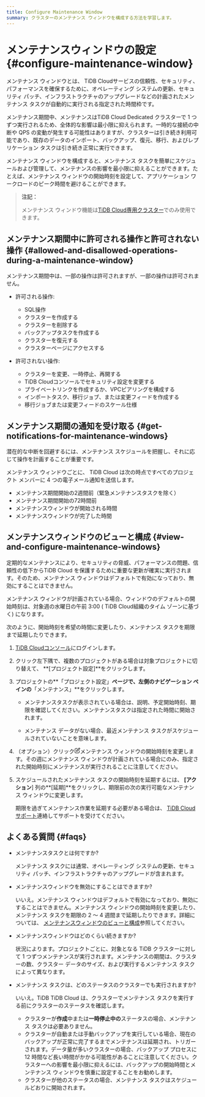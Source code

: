 ```yaml
---
title: Configure Maintenance Window
summary: クラスターのメンテナンス ウィンドウを構成する方法を学習します。
---
```


# メンテナンスウィンドウの設定 {#configure-maintenance-window}

メンテナンス ウィンドウとは、 TiDB Cloudサービスの信頼性、セキュリティ、パフォーマンスを確保するために、オペレーティング システムの更新、セキュリティ パッチ、インフラストラクチャのアップグレードなどの計画されたメンテナンス タスクが自動的に実行される指定された時間枠です。

メンテナンス期間中、メンテナンスはTiDB Cloud Dedicated クラスターで 1 つずつ実行されるため、全体的な影響は最小限に抑えられます。一時的な接続の中断や QPS の変動が発生する可能性はありますが、クラスターは引き続き利用可能であり、既存のデータのインポート、バックアップ、復元、移行、およびレプリケーション タスクは引き続き正常に実行できます。

メンテナンス ウィンドウを構成すると、メンテナンス タスクを簡単にスケジュールおよび管理して、メンテナンスの影響を最小限に抑えることができます。たとえば、メンテナンス ウィンドウの開始時刻を設定して、アプリケーション ワークロードのピーク時間を避けることができます。

> **注記：**
>
> メンテナンス ウィンドウ機能は[TiDB Cloud専用クラスター](/tidb-cloud/select-cluster-tier.md#tidb-cloud-dedicated)でのみ使用できます。

## メンテナンス期間中に許可される操作と許可されない操作 {#allowed-and-disallowed-operations-during-a-maintenance-window}

メンテナンス期間中は、一部の操作は許可されますが、一部の操作は許可されません。

-   許可される操作:

    -   SQL操作
    -   クラスターを作成する
    -   クラスターを削除する
    -   バックアップタスクを作成する
    -   クラスターを復元する
    -   クラスターページにアクセスする

-   許可されない操作:

    -   クラスターを変更、一時停止、再開する
    -   TiDB Cloudコンソールでセキュリティ設定を変更する
    -   プライベートリンクを作成するか、VPCピアリングを構成する
    -   インポートタスク、移行ジョブ、または変更フィードを作成する
    -   移行ジョブまたは変更フィードのスケール仕様

## メンテナンス期間の通知を受け取る {#get-notifications-for-maintenance-windows}

潜在的な中断を回避するには、メンテナンス スケジュールを把握し、それに応じて操作を計画することが重要です。

メンテナンス ウィンドウごとに、 TiDB Cloud は次の時点ですべてのプロジェクト メンバーに 4 つの電子メール通知を送信します。

-   メンテナンス期間開始の2週間前（緊急メンテナンスタスクを除く）
-   メンテナンス期間開始の72時間前
-   メンテナンスウィンドウが開始される時間
-   メンテナンスウィンドウが完了した時間

## メンテナンスウィンドウのビューと構成 {#view-and-configure-maintenance-windows}

定期的なメンテナンスにより、セキュリティの脅威、パフォーマンスの問題、信頼性の低下からTiDB Cloud を保護するために重要な更新が確実に実行されます。そのため、メンテナンス ウィンドウはデフォルトで有効になっており、無効にすることはできません。

メンテナンス ウィンドウが計画されている場合、ウィンドウのデフォルトの開始時刻は、対象週の水曜日の午前 3:00 ( TiDB Cloud組織のタイム ゾーンに基づく) になります。

次のように、開始時刻を希望の時間に変更したり、メンテナンス タスクを期限まで延期したりできます。

1.  [TiDB Cloudコンソール](https://tidbcloud.com)にログインします。

2.  クリック<mdsvgicon name="icon-left-projects">左下隅で、複数のプロジェクトがある場合は対象プロジェクトに切り替えて、 **[プロジェクト設定]**をクリックします。</mdsvgicon>

3.  プロジェクトの**「プロジェクト設定」**ページで、左側のナビゲーション ペインの**「メンテナンス」**をクリックします。

    -   メンテナンスタスクが表示されている場合は、説明、予定開始時刻、期限を確認してください。メンテナンスタスクは指定された時間に開始されます。

    -   メンテナンス データがない場合、最近メンテナンス タスクがスケジュールされていないことを意味します。

4.  （オプション）クリック<svg width="15" height="15" viewBox="0 0 24 24" fill="none" xmlns="http://www.w3.org/2000/svg" class="mantine-1o1jehl"><path d="M11 3.99998H6.8C5.11984 3.99998 4.27976 3.99998 3.63803 4.32696C3.07354 4.61458 2.6146 5.07353 2.32698 5.63801C2 6.27975 2 7.11983 2 8.79998V17.2C2 18.8801 2 19.7202 2.32698 20.362C2.6146 20.9264 3.07354 21.3854 3.63803 21.673C4.27976 22 5.11984 22 6.8 22H15.2C16.8802 22 17.7202 22 18.362 21.673C18.9265 21.3854 19.3854 20.9264 19.673 20.362C20 19.7202 20 18.8801 20 17.2V13M7.99997 16H9.67452C10.1637 16 10.4083 16 10.6385 15.9447C10.8425 15.8957 11.0376 15.8149 11.2166 15.7053C11.4184 15.5816 11.5914 15.4086 11.9373 15.0627L21.5 5.49998C22.3284 4.67156 22.3284 3.32841 21.5 2.49998C20.6716 1.67156 19.3284 1.67155 18.5 2.49998L8.93723 12.0627C8.59133 12.4086 8.41838 12.5816 8.29469 12.7834C8.18504 12.9624 8.10423 13.1574 8.05523 13.3615C7.99997 13.5917 7.99997 13.8363 7.99997 14.3255V16Z" stroke="currentColor" stroke-width="2" stroke-linecap="round" stroke-linejoin="round"></path></svg>メンテナンス ウィンドウの開始時刻を変更します。その週にメンテナンス ウィンドウが計画されている場合にのみ、指定された開始時刻にメンテナンスが実行されることに注意してください。

5.  スケジュールされたメンテナンス タスクの開始時刻を延期するには、 **[アクション**] 列の**[延期]**をクリックし、期限前の次の実行可能なメンテナンス ウィンドウに変更します。

    期限を過ぎてメンテナンス作業を延期する必要がある場合は、 [TiDB Cloudサポート](/tidb-cloud/tidb-cloud-support.md#tidb-cloud-support)連絡してサポートを受けてください。

## よくある質問 {#faqs}

-   メンテナンスタスクとは何ですか?

    メンテナンス タスクには通常、オペレーティング システムの更新、セキュリティ パッチ、インフラストラクチャのアップグレードが含まれます。

-   メンテナンスウィンドウを無効にすることはできますか?

    いいえ。メンテナンス ウィンドウはデフォルトで有効になっており、無効にすることはできません。メンテナンス ウィンドウの開始時刻を変更したり、メンテナンス タスクを期限の 2 ～ 4 週間まで延期したりできます。詳細については、 [メンテナンスウィンドウのビューと構成](#view-and-configure-maintenance-windows)参照してください。

-   メンテナンスウィンドウはどのくらい続きますか?

    状況によります。プロジェクトごとに、対象となる TiDB クラスターに対して 1 つずつメンテナンスが実行されます。メンテナンスの期間は、クラスターの数、クラスター データのサイズ、および実行するメンテナンス タスクによって異なります。

-   メンテナンス タスクは、どのステータスのクラスターでも実行されますか?

    いいえ。TiDB TiDB Cloud は、クラスターでメンテナンス タスクを実行する前にクラスターのステータスを確認します。

    -   クラスターが**作成**中または**一時停止中の**ステータスの場合、メンテナンス タスクは必要ありません。
    -   クラスターが自動または手動バックアップを実行している場合、現在のバックアップが正常に完了するまでメンテナンスは延期され、トリガーされます。データ量が多いクラスターの場合、バックアップ プロセスに 12 時間など長い時間がかかる可能性があることに注意してください。クラスターへの影響を最小限に抑えるには、バックアップの開始時間とメンテナンス ウィンドウを慎重に設定することをお勧めします。
    -   クラスターが他のステータスの場合、メンテナンス タスクはスケジュールどおりに開始されます。

